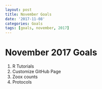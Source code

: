 ```yaml
---
layout: post
title: November Goals
date: '2017-11-08'
categories: Goals
tags: [goals, november, 2017]
---
```

# November 2017 Goals
1) R Tutorials
2) Customize GitHub Page
3) Zoox counts
4) Protocols
